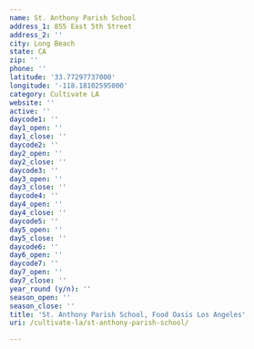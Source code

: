 ```yaml
---
name: St. Anthony Parish School
address_1: 855 East 5th Street
address_2: ''
city: Long Beach
state: CA
zip: ''
phone: ''
latitude: '33.77297737000'
longitude: '-118.18102595000'
category: Cultivate LA
website: ''
active: ''
daycode1: ''
day1_open: ''
day1_close: ''
daycode2: ''
day2_open: ''
day2_close: ''
daycode3: ''
day3_open: ''
day3_close: ''
daycode4: ''
day4_open: ''
day4_close: ''
daycode5: ''
day5_open: ''
day5_close: ''
daycode6: ''
day6_open: ''
daycode7: ''
day7_open: ''
day7_close: ''
year_round (y/n): ''
season_open: ''
season_close: ''
title: 'St. Anthony Parish School, Food Oasis Los Angeles'
uri: /cultivate-la/st-anthony-parish-school/

---
```

